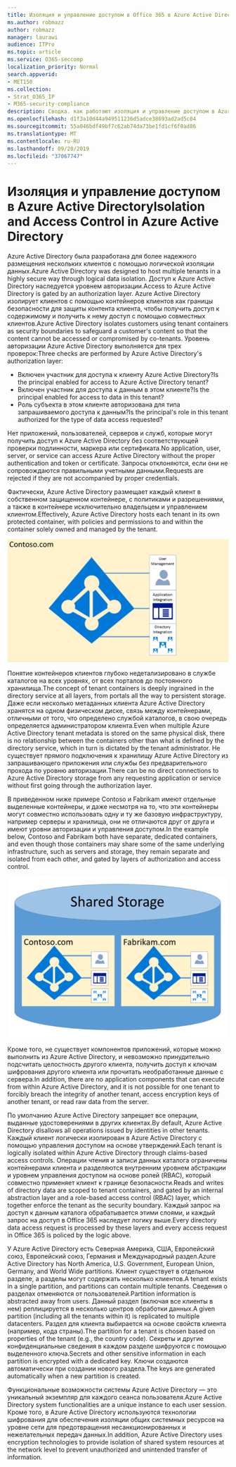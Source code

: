 ```yaml
---
title: Изоляция и управление доступом в Office 365 в Azure Active Directory
ms.author: robmazz
author: robmazz
manager: laurawi
audience: ITPro
ms.topic: article
ms.service: O365-seccomp
localization_priority: Normal
search.appverid:
- MET150
ms.collection:
- Strat_O365_IP
- M365-security-compliance
description: Сводка. как работают изоляция и управление доступом в Azure Active Directory.
ms.openlocfilehash: d1f3a10d44a949511236d5adce38693ad2ad5c04
ms.sourcegitcommit: 55a046bdf49bf7c62ab74da73be1fd1cf6f0ad86
ms.translationtype: MT
ms.contentlocale: ru-RU
ms.lasthandoff: 09/20/2019
ms.locfileid: "37067747"
---
```

# <a name="isolation-and-access-control-in-azure-active-directory"></a><span data-ttu-id="a79e6-103">Изоляция и управление доступом в Azure Active Directory</span><span class="sxs-lookup"><span data-stu-id="a79e6-103">Isolation and Access Control in Azure Active Directory</span></span>

<span data-ttu-id="a79e6-104">Azure Active Directory была разработана для более надежного размещения нескольких клиентов с помощью логической изоляции данных.</span><span class="sxs-lookup"><span data-stu-id="a79e6-104">Azure Active Directory was designed to host multiple tenants in a highly secure way through logical data isolation.</span></span> <span data-ttu-id="a79e6-105">Доступ к Azure Active Directory наследуется уровнем авторизации.</span><span class="sxs-lookup"><span data-stu-id="a79e6-105">Access to Azure Active Directory is gated by an authorization layer.</span></span> <span data-ttu-id="a79e6-106">Azure Active Directory изолирует клиентов с помощью контейнеров клиентов как границы безопасности для защиты контента клиента, чтобы получить доступ к содержимому и получить к нему доступ с помощью совместных клиентов.</span><span class="sxs-lookup"><span data-stu-id="a79e6-106">Azure Active Directory isolates customers using tenant containers as security boundaries to safeguard a customer's content so that the content cannot be accessed or compromised by co-tenants.</span></span> <span data-ttu-id="a79e6-107">Уровень авторизации Azure Active Directory выполняется для трех проверок:</span><span class="sxs-lookup"><span data-stu-id="a79e6-107">Three checks are performed by Azure Active Directory's authorization layer:</span></span>
- <span data-ttu-id="a79e6-108">Включен участник для доступа к клиенту Azure Active Directory?</span><span class="sxs-lookup"><span data-stu-id="a79e6-108">Is the principal enabled for access to Azure Active Directory tenant?</span></span>
- <span data-ttu-id="a79e6-109">Включен участник для доступа к данным в этом клиенте?</span><span class="sxs-lookup"><span data-stu-id="a79e6-109">Is the principal enabled for access to data in this tenant?</span></span>
- <span data-ttu-id="a79e6-110">Роль субъекта в этом клиенте авторизована для типа запрашиваемого доступа к данным?</span><span class="sxs-lookup"><span data-stu-id="a79e6-110">Is the principal's role in this tenant authorized for the type of data access requested?</span></span>

<span data-ttu-id="a79e6-111">Нет приложений, пользователей, серверов и служб, которые могут получить доступ к Azure Active Directory без соответствующей проверки подлинности, маркера или сертификата.</span><span class="sxs-lookup"><span data-stu-id="a79e6-111">No application, user, server, or service can access Azure Active Directory without the proper authentication and token or certificate.</span></span> <span data-ttu-id="a79e6-112">Запросы отклоняются, если они не сопровождаются правильными учетными данными.</span><span class="sxs-lookup"><span data-stu-id="a79e6-112">Requests are rejected if they are not accompanied by proper credentials.</span></span>

<span data-ttu-id="a79e6-113">Фактически, Azure Active Directory размещает каждый клиент в собственном защищенном контейнере, с политиками и разрешениями, а также в контейнере исключительно владельцем и управлением клиентом.</span><span class="sxs-lookup"><span data-stu-id="a79e6-113">Effectively, Azure Active Directory hosts each tenant in its own protected container, with policies and permissions to and within the container solely owned and managed by the tenant.</span></span>
 
![Контейнер Azure](media/office-365-isolation-azure-container.png)

<span data-ttu-id="a79e6-115">Понятие контейнеров клиентов глубоко недетализировано в службе каталогов на всех уровнях, от всех порталов до постоянного хранилища.</span><span class="sxs-lookup"><span data-stu-id="a79e6-115">The concept of tenant containers is deeply ingrained in the directory service at all layers, from portals all the way to persistent storage.</span></span> <span data-ttu-id="a79e6-116">Даже если несколько метаданных клиента Azure Active Directory хранятся на одном физическом диске, связь между контейнерами, отличными от того, что определено службой каталогов, в свою очередь определяется администратором клиента.</span><span class="sxs-lookup"><span data-stu-id="a79e6-116">Even when multiple Azure Active Directory tenant metadata is stored on the same physical disk, there is no relationship between the containers other than what is defined by the directory service, which in turn is dictated by the tenant administrator.</span></span> <span data-ttu-id="a79e6-117">Не существует прямого подключения к хранилищу Azure Active Directory из запрашивающего приложения или службы без предварительного прохода по уровню авторизации.</span><span class="sxs-lookup"><span data-stu-id="a79e6-117">There can be no direct connections to Azure Active Directory storage from any requesting application or service without first going through the authorization layer.</span></span>

<span data-ttu-id="a79e6-118">В приведенном ниже примере Contoso и Fabrikam имеют отдельные выделенные контейнеры, и даже несмотря на то, что эти контейнеры могут совместно использовать одну и ту же базовую инфраструктуру, например серверы и хранилища, они не отличаются друг от друга и имеют уровни авторизации и управления доступом.</span><span class="sxs-lookup"><span data-stu-id="a79e6-118">In the example below, Contoso and Fabrikam both have separate, dedicated containers, and even though those containers may share some of the same underlying infrastructure, such as servers and storage, they remain separate and isolated from each other, and gated by layers of authorization and access control.</span></span>
 
![Выделенные контейнеры Azure](media/office-365-isolation-azure-dedicated-containers.png)

<span data-ttu-id="a79e6-120">Кроме того, не существует компонентов приложений, которые можно выполнить из Azure Active Directory, и невозможно принудительно подсчитать целостность другого клиента, получить доступ к ключам шифрования другого клиента или прочитать необработанные данные с сервера.</span><span class="sxs-lookup"><span data-stu-id="a79e6-120">In addition, there are no application components that can execute from within Azure Active Directory, and it is not possible for one tenant to forcibly breach the integrity of another tenant, access encryption keys of another tenant, or read raw data from the server.</span></span>

<span data-ttu-id="a79e6-121">По умолчанию Azure Active Directory запрещает все операции, выданные удостоверениями в других клиентах.</span><span class="sxs-lookup"><span data-stu-id="a79e6-121">By default, Azure Active Directory disallows all operations issued by identities in other tenants.</span></span> <span data-ttu-id="a79e6-122">Каждый клиент логически изолирован в Azure Active Directory с помощью управления доступом на основе утверждений.</span><span class="sxs-lookup"><span data-stu-id="a79e6-122">Each tenant is logically isolated within Azure Active Directory through claims-based access controls.</span></span> <span data-ttu-id="a79e6-123">Операции чтения и записи данных каталога ограничены контейнерами клиента и разделяются внутренним уровнем абстракции и уровнем управления доступом на основе ролей (RBAC), который совместно применяет клиент к границе безопасности.</span><span class="sxs-lookup"><span data-stu-id="a79e6-123">Reads and writes of directory data are scoped to tenant containers, and gated by an internal abstraction layer and a role-based access control (RBAC) layer, which together enforce the tenant as the security boundary.</span></span> <span data-ttu-id="a79e6-124">Каждый запрос на доступ к данным каталога обрабатывается этими слоями, и каждый запрос на доступ в Office 365 наследует логику выше.</span><span class="sxs-lookup"><span data-stu-id="a79e6-124">Every directory data access request is processed by these layers and every access request in Office 365 is policed by the logic above.</span></span>

<span data-ttu-id="a79e6-125">У Azure Active Directory есть Северная Америка, США, Европейский союз, Европейский союз, Германия и Международный раздел.</span><span class="sxs-lookup"><span data-stu-id="a79e6-125">Azure Active Directory has North America, U.S. Government, European Union, Germany, and World Wide partitions.</span></span> <span data-ttu-id="a79e6-126">Клиент существует в отдельном разделе, а разделы могут содержать несколько клиентов.</span><span class="sxs-lookup"><span data-stu-id="a79e6-126">A tenant exists in a single partition, and partitions can contain multiple tenants.</span></span> <span data-ttu-id="a79e6-127">Сведения о разделах отменяются от пользователей.</span><span class="sxs-lookup"><span data-stu-id="a79e6-127">Partition information is abstracted away from users.</span></span> <span data-ttu-id="a79e6-128">Данный раздел (включая все клиенты в нем) реплицируется в несколько центров обработки данных.</span><span class="sxs-lookup"><span data-stu-id="a79e6-128">A given partition (including all the tenants within it) is replicated to multiple datacenters.</span></span> <span data-ttu-id="a79e6-129">Раздел для клиента выбирается на основе свойств клиента (например, кода страны).</span><span class="sxs-lookup"><span data-stu-id="a79e6-129">The partition for a tenant is chosen based on properties of the tenant (e.g., the country code).</span></span> <span data-ttu-id="a79e6-130">Секреты и другие конфиденциальные сведения в каждом разделе шифруются с помощью выделенного ключа.</span><span class="sxs-lookup"><span data-stu-id="a79e6-130">Secrets and other sensitive information in each partition is encrypted with a dedicated key.</span></span> <span data-ttu-id="a79e6-131">Ключи создаются автоматически при создании нового раздела.</span><span class="sxs-lookup"><span data-stu-id="a79e6-131">The keys are generated automatically when a new partition is created.</span></span>

<span data-ttu-id="a79e6-132">Функциональные возможности системы Azure Active Directory — это уникальный экземпляр для каждого сеанса пользователя.</span><span class="sxs-lookup"><span data-stu-id="a79e6-132">Azure Active Directory system functionalities are a unique instance to each user session.</span></span> <span data-ttu-id="a79e6-133">Кроме того, в Azure Active Directory используются технологии шифрования для обеспечения изоляции общих системных ресурсов на уровне сети для предотвращения несанкционированных и нежелательных передач данных.</span><span class="sxs-lookup"><span data-stu-id="a79e6-133">In addition, Azure Active Directory uses encryption technologies to provide isolation of shared system resources at the network level to prevent unauthorized and unintended transfer of information.</span></span>
